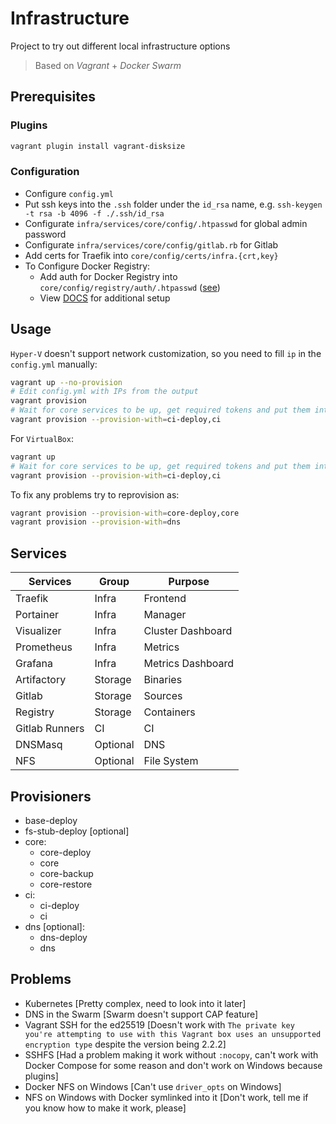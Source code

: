 # Infrastructure

Project to try out different local infrastructure options

> Based on _Vagrant_ + _Docker Swarm_

## Prerequisites

### Plugins

```bash
vagrant plugin install vagrant-disksize
```

### Configuration

- Configure `config.yml`
- Put ssh keys into the `.ssh` folder under the `id_rsa` name, e.g. `ssh-keygen -t rsa -b 4096 -f ./.ssh/id_rsa`
- Configurate `infra/services/core/config/.htpasswd` for global admin password
- Configurate `infra/services/core/config/gitlab.rb` for Gitlab
- Add certs for Traefik into `core/config/certs/infra.{crt,key}`
- To Configure Docker Registry:
  - Add auth for Docker Registry into `core/config/registry/auth/.htpasswd` ([see](/docs/registry/generating-htpasswd.md))
  - View [DOCS](/docs/registry) for additional setup

## Usage

`Hyper-V` doesn't support network customization, so you need to fill `ip` in the `config.yml` manually:

```bash
vagrant up --no-provision
# Edit config.yml with IPs from the output
vagrant provision
# Wait for core services to be up, get required tokens and put them into the config [like gitlab runner token]
vagrant provision --provision-with=ci-deploy,ci
```

For `VirtualBox`:

```bash
vagrant up
# Wait for core services to be up, get required tokens and put them into the config [like gitlab runner token]
vagrant provision --provision-with=ci-deploy,ci
```

To fix any problems try to reprovision as:

```bash
vagrant provision --provision-with=core-deploy,core
vagrant provision --provision-with=dns
```

## Services

| Services       | Group    | Purpose           |
|----------------|----------|-------------------|
| Traefik        | Infra    | Frontend          |
| Portainer      | Infra    | Manager           |
| Visualizer     | Infra    | Cluster Dashboard |
| Prometheus     | Infra    | Metrics           |
| Grafana        | Infra    | Metrics Dashboard |
| Artifactory    | Storage  | Binaries          |
| Gitlab         | Storage  | Sources           |
| Registry       | Storage  | Containers        |
| Gitlab Runners | CI       | CI                |
| DNSMasq        | Optional | DNS               |
| NFS            | Optional | File System       |

## Provisioners

- base-deploy
- fs-stub-deploy [optional]
- core:
  - core-deploy
  - core
  - core-backup
  - core-restore
- ci:
  - ci-deploy
  - ci
- dns [optional]:
  - dns-deploy
  - dns

## Problems

- Kubernetes [Pretty complex, need to look into it later]
- DNS in the Swarm [Swarm doesn't support CAP feature]
- Vagrant SSH for the ed25519 [Doesn't work with `The private key you're attempting to use with this Vagrant box uses an unsupported encryption type` despite the version being 2.2.2]
- SSHFS [Had a problem making it work without `:nocopy`, can't work with Docker Compose for some reason and don't work on Windows because plugins]
- Docker NFS on Windows [Can't use `driver_opts` on Windows]
- NFS on Windows with Docker symlinked into it [Don't work, tell me if you know how to make it work, please]
